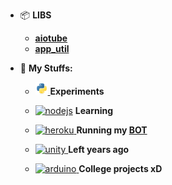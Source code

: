 

- 📦 **LIBS** 
    
    - [**aiotube**](https://pypi.org/project/aiotube/)   
    - [**app_util**](https://pypi.org/project/app-util/)
  
- 📂 **My Stuffs:**
    - <a href="https://www.python.org" target="_blank"> <img src="https://raw.githubusercontent.com/devicons/devicon/master/icons/python/python-original.svg" alt="python" width="20" height="20"/> </a> **Experiments** 

    -  <a href="https://nodejs.org/" target="_blank"> <img src="https://cdn.worldvectorlogo.com/logos/nodejs-icon.svg" alt="nodejs" width="20" height="20"/></a> **Learning** 
    
    - <a href="https://heroku.com" target="_blank"> <img src="https://www.vectorlogo.zone/logos/heroku/heroku-icon.svg" alt="heroku" width="20" height="20"/> </a> **Running my [BOT](https://top.gg/bot/848304171814879273)** 
    - <a href="https://unity.com/" target="_blank"> <img src="https://www.vectorlogo.zone/logos/unity3d/unity3d-icon.svg" alt="unity" width="20" height="20"/> </a> **Left years ago** 
    - <a href="https://www.arduino.cc/" target="_blank"> <img src="https://cdn.worldvectorlogo.com/logos/arduino-1.svg" alt="arduino" width="20" height="20"/> </a> **College projects xD** 
